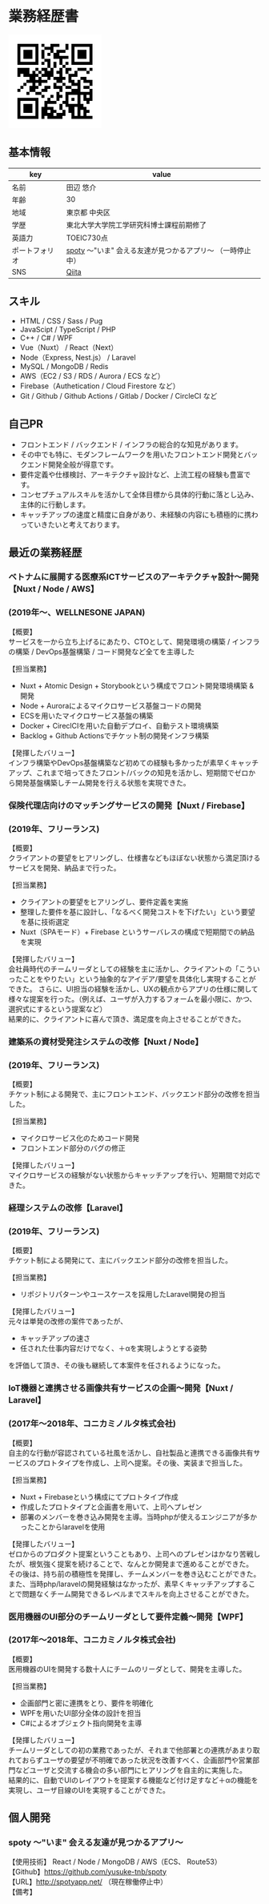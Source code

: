 # 業務経歴書

![url](https://github.com/yusuke-tnb/cv/blob/image/IMG_0048.PNG)

## 基本情報

|key|value|
|----|----|
|名前|田辺 悠介|
|年齢|30|
|地域|東京都 中央区|
|学歴|東北大学大学院工学研究科博士課程前期修了|
|英語力|TOEIC730点|
|ポートフォリオ|[spoty](http://spotyapp.net) 〜"いま" 会える友達が見つかるアプリ〜 （一時停止中）|
|SNS|[Qiita](https://qiita.com/yusuke_1011) |

## スキル

- HTML / CSS / Sass / Pug
- JavaScipt / TypeScript / PHP
- C++ / C# / WPF
- Vue（Nuxt） / React（Next）
- Node（Express, Nest.js） / Laravel
- MySQL / MongoDB / Redis
- AWS（EC2 / S3 / RDS / Aurora / ECS など）
- Firebase（Authetication / Cloud Firestore など）
- Git / Github / Github Actions / Gitlab / Docker / CircleCI など

## 自己PR

- フロントエンド / バックエンド / インフラの総合的な知見があります。
- その中でも特に、モダンフレームワークを用いたフロントエンド開発とバックエンド開発全般が得意です。
- 要件定義や仕様検討、アーキテクチャ設計など、上流工程の経験も豊富です。
- コンセプチュアルスキルを活かして全体目標から具体的行動に落とし込み、主体的に行動します。
- キャッチアップの速度と精度に自身があり、未経験の内容にも積極的に携わっていきたいと考えております。

## 最近の業務経歴

### ベトナムに展開する医療系ICTサービスのアーキテクチャ設計〜開発【Nuxt / Node / AWS】  
### (2019年〜、WELLNESONE JAPAN)

【概要】  
サービスを一から立ち上げるにあたり、CTOとして、開発環境の構築 / インフラの構築 / DevOps基盤構築 / コード開発など全てを主導した

【担当業務】
- Nuxt + Atomic Design + Storybookという構成でフロント開発環境構築 & 開発
- Node + Auroraによるマイクロサービス基盤コードの開発
- ECSを用いたマイクロサービス基盤の構築
- Docker + CireclCIを用いた自動デプロイ、自動テスト環境構築
- Backlog + Github Actionsでチケット制の開発インフラ構築

【発揮したバリュー】  
インフラ構築やDevOps基盤構築など初めての経験も多かったが素早くキャッチアップ、これまで培ってきたフロント/バックの知見を活かし、短期間でゼロから開発基盤構築しチーム開発を行える状態を実現できた。

### 保険代理店向けのマッチングサービスの開発【Nuxt / Firebase】  
### (2019年、フリーランス)

【概要】  
クライアントの要望をヒアリングし、仕様書などもほぼない状態から満足頂けるサービスを開発、納品まで行った。

【担当業務】
- クライアントの要望をヒアリングし、要件定義を実施
- 整理した要件を基に設計し、「なるべく開発コストを下げたい」という要望を基に技術選定
- Nuxt（SPAモード）+ Firebase というサーバレスの構成で短期間での納品を実現

【発揮したバリュー】  
会社員時代のチームリーダとしての経験を主に活かし、クライアントの「こういったことをやりたい」という抽象的なアイデア/要望を具体化し実現することができた。
さらに、UI担当の経験を活かし、UXの観点からアプリの仕様に関して様々な提案を行った。（例えば、ユーザが入力するフォームを最小限に、かつ、選択式にするという提案など）  
結果的に、クライアントに喜んで頂き、満足度を向上させることができた。

### 建築系の資材受発注システムの改修【Nuxt / Node】  
### (2019年、フリーランス)

【概要】  
チケット制による開発で、主にフロントエンド、バックエンド部分の改修を担当した。

【担当業務】
- マイクロサービス化のためコード開発
- フロントエンド部分のバグの修正

【発揮したバリュー】  
マイクロサービスの経験がない状態からキャッチアップを行い、短期間で対応できた。

### 経理システムの改修【Laravel】  
### (2019年、フリーランス)

【概要】  
チケット制による開発にて、主にバックエンド部分の改修を担当した。

【担当業務】
- リポジトリパターンやユースケースを採用したLaravel開発の担当

【発揮したバリュー】  
元々は単発の改修の案件であったが、
- キャッチアップの速さ
- 任された仕事内容だけでなく、＋αを実現しようとする姿勢

を評価して頂き、その後も継続して本案件を任されるようになった。

### IoT機器と連携させる画像共有サービスの企画〜開発【Nuxt / Laravel】  
### (2017年〜2018年、コニカミノルタ株式会社)

【概要】  
自主的な行動が容認されている社風を活かし、自社製品と連携できる画像共有サービスのプロトタイプを作成し、上司へ提案。その後、実装まで担当した。

【担当業務】
- Nuxt + Firebaseという構成にてプロトタイプ作成
- 作成したプロトタイプと企画書を用いて、上司へプレゼン
- 部署のメンバーを巻き込み開発を主導。当時phpが使えるエンジニアが多かったことからlaravelを使用

【発揮したバリュー】  
ゼロからのプロダクト提案ということもあり、上司へのプレゼンはかなり苦戦したが、根気強く提案を続けることで、なんとか開発まで進めることができた。  
その後は、持ち前の積極性を発揮し、チームメンバーを巻き込むことができた。  
また、当時php/laravelの開発経験はなかったが、素早くキャッチアップすることで問題なくチーム開発できるレベルまでスキルを向上させることができた。

### 医用機器のUI部分のチームリーダとして要件定義〜開発【WPF】  
### (2017年〜2018年、コニカミノルタ株式会社)

【概要】  
医用機器のUIを開発する数十人にチームのリーダとして、開発を主導した。

【担当業務】
- 企画部門と密に連携をとり、要件を明確化
- WPFを用いたUI部分全体の設計を担当
- C#によるオブジェクト指向開発を主導

【発揮したバリュー】  
チームリーダとしての初の業務であったが、それまで他部署との連携があまり取れておらずユーザの要望が不明確であった状況を改善すべく、企画部門や営業部門などユーザと交流する機会の多い部門にヒアリングを自主的に実施した。  
結果的に、自動でUIのレイアウトを提案する機能など付け足すなど＋αの機能を実現し、ユーザ目線のUIを実現することができた。 

## 個人開発

### spoty 〜"いま" 会える友達が見つかるアプリ〜 

【使用技術】  React / Node / MongoDB / AWS（ECS、 Route53）  
【Github】https://github.com/yusuke-tnb/spoty    
【URL】http://spotyapp.net/ （現在稼働停止中）  
【備考】
